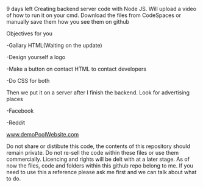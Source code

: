 9 days left 
Creating backend server code with Node JS. Will upload a video of how to run it on your cmd. Download the files from CodeSpaces or manually save them how you see them on github

Objectives for you

-Gallary HTML(Waiting on the update)

-Design yourself a logo

-Make a button on contact HTML to contact developers

-Do CSS for both

Then we put it on a server after I finish the backend. Look for advertising places

-Facebook

-Reddit

www.demoPoolWebsite.com


Do not share or distibute this code, the contents of this repository should remain private. Do not re-sell the code within these files or use them commercially. Licencing and rights will
be delt with at a later stage. As of now the files, code and folders within this github repo belong to me. If you need to use this a reference please ask me first and we can talk about what to do.
